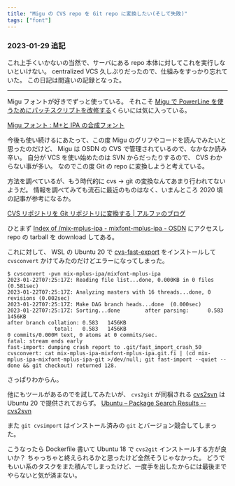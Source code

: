 ```yaml
---
title: "Migu の CVS repo を Git repo に変換したい(そして失敗)"
tags: ["font"]
---
```


### 2023-01-29 追記

これ上手くいかないの当然で、サーバにある repo 本体に対してこれを実行しないといけない。
centralized VCS 久しぶりだったので、仕組みをすっかり忘れていた。
この日記は間違いの記録となった。

---

Migu フォントが好きでずっと使っている。
それこそ [Migu で PowerLine を使うためにパッチスクリプトを改修する](/posts/2021-05-30-maybe-completed-refining-migu-nerd-font.html)くらいには気に入っている。

[Migu フォント : M+と IPA の合成フォント](https://mix-mplus-ipa.osdn.jp/migu/)

今後も使い続けるにあたって、この度 Migu のグリフやコードを読んでみたいと思ったのだけど、 Migu は OSDN の CVS で管理されているので、なかなか読み辛い。
自分が VCS を使い始めたのは SVN からだったりするので、 CVS わからない事が多い。
なのでこの度 Git の repo に変換しようと考えている。

方法を調べているが、もう時代的に cvs → git の変換なんてあまり行われてないようだ。
情報を調べてみても流石に最近のものはなく、いまんところ 2020 頃の記事が参考になるか。

[CVS リポジトリを Git リポジトリに変換する | アルファのブログ](https://alpha3166.github.io/blog/20200523.html)

ひとまず [Index of /mix-mplus-ipa - mixfont-mplus-ipa - OSDN](https://osdn.net/cvs/view/mix-mplus-ipa/) にアクセスし repo の tarball を download してある。

これに対して、 WSL の Ubuntu 20 で [cvs-fast-export](https://gitlab.com/esr/cvs-fast-export) をインストールして `cvsconvert` かけてみたのだけどエラーになってしまった。

```shell
$ cvsconvert -pvn mix-mplus-ipa/mixfont-mplus-ipa
2023-01-22T07:25:17Z: Reading file list...done, 0.000KB in 0 files (0.581sec)
2023-01-22T07:25:17Z: Analyzing masters with 16 threads...done, 0 revisions (0.002sec)
2023-01-22T07:25:17Z: Make DAG branch heads...done  (0.000sec)
2023-01-22T07:25:17Z: Sorting...done        after parsing:      0.583   1456KB
after branch collation: 0.583   1456KB
               total:   0.583   1456KB
0 commits/0.000M text, 0 atoms at 0 commits/sec.
fatal: stream ends early
fast-import: dumping crash report to .git/fast_import_crash_50
cvsconvert: cat mix-mplus-ipa-mixfont-mplus-ipa.git.fi | (cd mix-mplus-ipa-mixfont-mplus-ipa-git >/dev/null; git fast-import --quiet --done && git checkout) returned 128.
```

さっぱりわからん。

他にもツールがあるのでを試してみたいが、 `cvs2git` が同梱される [cvs2svn](https://github.com/mhagger/cvs2svn) は Ubuntu 20 で提供されておらず。
[Ubuntu – Package Search Results -- cvs2svn](https://packages.ubuntu.com/search?keywords=cvs2svn)

また `git cvsimport` はインストール済みの `git` とバージョン競合してしまった。

こうなったら Dockerfile 書いて Ubuntu 18 で `cvs2git` インストールする方が良いか？
ちゃっちゃと終えられるかと思ったけど全然そうじゃなかった。
どうでもいい系のタスクをまた積んでしまったけど、一度手を出したからには最後までやらないと気が済まない。
